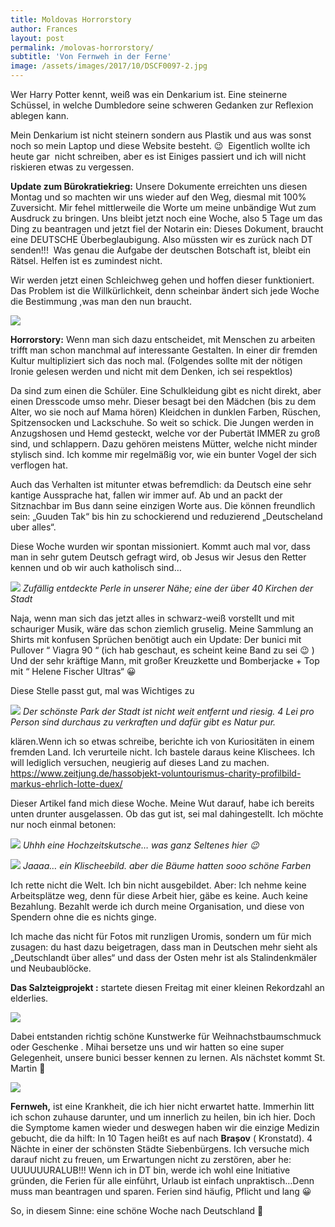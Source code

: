 ```yaml
---
title: Moldovas Horrorstory
author: Frances
layout: post
permalink: /molovas-horrorstory/
subtitle: 'Von Fernweh in der Ferne'
image: /assets/images/2017/10/DSCF0097-2.jpg
---
```

Wer Harry Potter kennt, weiß was ein Denkarium ist. Eine steinerne Schüssel, in welche Dumbledore seine schweren Gedanken zur Reflexion ablegen kann.
  
Mein Denkarium ist nicht steinern sondern aus Plastik und aus was sonst noch so mein Laptop und diese Website besteht. 😉  Eigentlich wollte ich heute gar  nicht schreiben, aber es ist Einiges passiert und ich will nicht riskieren etwas zu vergessen.
  
**Update zum Bürokratiekrieg:** Unsere Dokumente erreichten uns diesen Montag und so machten wir uns wieder auf den Weg, diesmal mit 100% Zuversicht. Mir fehel mittlerweile die Worte um meine unbändige Wut zum Ausdruck zu bringen. Uns bleibt jetzt noch eine Woche, also 5 Tage um das Ding zu beantragen und jetzt fiel der Notarin ein: Dieses Dokument, braucht eine DEUTSCHE Überbeglaubigung. Also müssten wir es zurück nach DT senden!!!  Was genau die Aufgabe der deutschen Botschaft ist, bleibt ein Rätsel. Helfen ist es zumindest nicht.
  
Wir werden jetzt einen Schleichweg gehen und hoffen dieser funktioniert. Das Problem ist die Willkürlichkeit, denn scheinbar ändert sich jede Woche die Bestimmung ,was man den nun braucht.

![](/assets/images/2017/10/S0060134.jpg)

**Horrorstory:**
Wenn man sich dazu entscheidet, mit Menschen zu arbeiten trifft man schon manchmal auf interessante Gestalten. In einer dir fremden Kultur multipliziert sich das noch mal. (Folgendes sollte mit der nötigen Ironie gelesen werden und nicht mit dem Denken, ich sei respektlos)
  
Da sind zum einen die Schüler. Eine Schulkleidung gibt es nicht direkt, aber einen Dresscode umso mehr. Dieser besagt bei den Mädchen (bis zu dem Alter, wo sie noch auf Mama hören) Kleidchen in dunklen Farben, Rüschen, Spitzensocken und Lackschuhe. So weit so schick. Die Jungen werden in Anzugshosen und Hemd gesteckt, welche vor der Pubertät IMMER zu groß sind, und schlappern. Dazu gehören meistens Mütter, welche nicht minder stylisch sind. Ich komme mir regelmäßig vor, wie ein bunter Vogel der sich verflogen hat.
  
Auch das Verhalten ist mitunter etwas befremdlich: da Deutsch eine sehr kantige Aussprache hat, fallen wir immer auf. Ab und an packt der Sitznachbar im Bus dann seine einzigen Worte aus. Die können freundlich sein: &#8222;Guuden Tak&#8220; bis hin zu schockierend und reduzierend &#8222;Deutscheland uber alles&#8220;.
  
Diese Woche wurden wir spontan missioniert. Kommt auch mal vor, dass man in sehr gutem Deutsch gefragt wird, ob Jesus wir Jesus den Retter kennen und ob wir auch katholisch sind&#8230;

![](/assets/images/2017/10/WhatsApp-Image-2017-10-20-at-17.00.28.jpeg)
*Zufällig entdeckte Perle in unserer Nähe; eine der über 40 Kirchen der Stadt*
  
Naja, wenn man sich das jetzt alles in schwarz-weiß vorstellt und mit schauriger Musik, wäre das schon ziemlich gruselig. Meine Sammlung an Shirts mit konfusen Sprüchen benötigt auch ein Update: Der bunici mit Pullover &#8220; Viagra 90 &#8220; (ich hab geschaut, es scheint keine Band zu sei 😉 ) Und der sehr kräftige Mann, mit großer Kreuzkette und Bomberjacke + Top mit &#8220; Helene Fischer Ultras&#8220; 😀
  
Diese Stelle passt gut, mal was Wichtiges zu

![](/assets/images/2017/10/DSCF0049.jpg)
*Der schönste Park der Stadt ist nicht weit entfernt und riesig. 4 Lei pro Person sind durchaus zu verkraften und dafür gibt es Natur pur.*
  
klären.Wenn ich so etwas schreibe, berichte ich von Kuriositäten in einem fremden Land. Ich verurteile nicht. Ich bastele daraus keine Klischees. Ich will lediglich versuchen, neugierig auf dieses Land zu machen. https://www.zeitjung.de/hassobjekt-voluntourismus-charity-profilbild-markus-ehrlich-lotte-duex/
  
Dieser Artikel fand mich diese Woche. Meine Wut darauf, habe ich bereits unten drunter ausgelassen. Ob das gut ist, sei mal dahingestellt. Ich möchte nur noch einmal betonen:

![](/assets/images/2017/10/DSCF0095.jpg)
*Uhhh eine Hochzeitskutsche&#8230; was ganz Seltenes hier 😉*

![](/assets/images/2017/10/S0070138.jpg)
*Jaaaa&#8230; ein Klischeebild. aber die Bäume hatten sooo schöne Farben*
  
Ich rette nicht die Welt. Ich bin nicht ausgebildet. Aber: Ich nehme keine Arbeitsplätze weg, denn für diese Arbeit hier, gäbe es keine. Auch keine Bezahlung. Bezahlt werde ich durch meine Organisation, und diese von Spendern ohne die es nichts ginge.
  
Ich mache das nicht für Fotos mit runzligen Uromis, sondern um für mich zusagen: du hast dazu beigetragen, dass man in Deutschen mehr sieht als &#8222;Deutschlandt über alles&#8220; und dass der Osten mehr ist als Stalindenkmäler und Neubaublöcke.
  
**Das Salzteigprojekt :** startete diesen Freitag mit einer kleinen Rekordzahl an elderlies. 

![](/assets/images/2017/10/WhatsApp-Image-2017-10-22-at-11.47.15.jpeg)

Dabei entstanden richtig schöne Kunstwerke für Weihnachstbaumschmuck oder Geschenke . Mihai bersetze uns und wir hatten so eine super Gelegenheit, unsere bunici besser kennen zu lernen. Als nächstet kommt St. Martin 🙂

![](/assets/images/2017/10/WhatsApp-Image-2017-10-22-at-11.46.38.jpeg)
  
**Fernweh,** ist eine Krankheit, die ich hier nicht erwartet hatte. Immerhin litt ich schon zuhause darunter, und um innerlich zu heilen, bin ich hier. Doch die Symptome kamen wieder und deswegen haben wir die einzige Medizin gebucht, die da hilft: In 10 Tagen heißt es auf nach **Brașov** ( Kronstatd). 4 Nächte in einer der schönsten Städte Siebenbürgens. Ich versuche mich darauf nicht zu freuen, um Erwartungen nicht zu zerstören, aber he: UUUUUURALUB!!! Wenn ich in DT bin, werde ich wohl eine Initiative gründen, die Ferien für alle einführt, Urlaub ist einfach unpraktisch&#8230;Denn muss man beantragen und sparen. Ferien sind häufig, Pflicht und lang 😀
  
So, in diesem Sinne: eine schöne Woche nach Deutschland 🙂